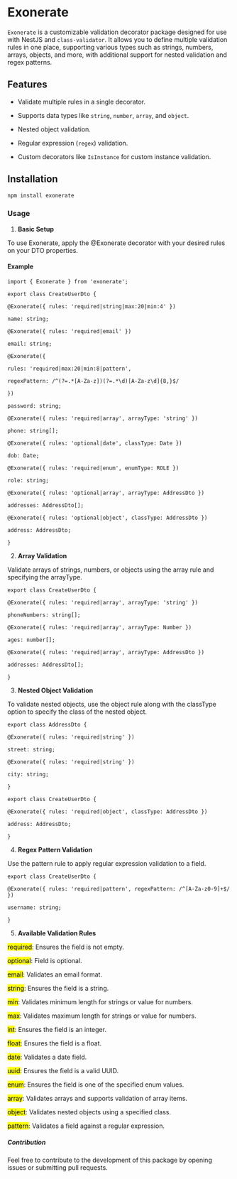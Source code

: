 # Exonerate

`Exonerate` is a customizable validation decorator package designed for use with NestJS and `class-validator`. It allows you to define multiple validation rules in one place, supporting various types such as strings, numbers, arrays, objects, and more, with additional support for nested validation and regex patterns.

## Features

- Validate multiple rules in a single decorator.

- Supports data types like `string`, `number`, `array`, and `object`.

- Nested object validation.

- Regular expression (`regex`) validation.

- Custom decorators like `IsInstance` for custom instance validation.

## Installation

```bash
npm install exonerate
```

### **Usage**

1. **Basic Setup**

To use Exonerate, apply the @Exonerate decorator with your desired rules on your DTO properties.

#### **Example**

`import { Exonerate } from 'exonerate';`

`export class CreateUserDto {`

`@Exonerate({ rules: 'required|string|max:20|min:4' })`

`name: string;`

`@Exonerate({ rules: 'required|email' })`

`email: string;`

`@Exonerate({`

`rules: 'required|max:20|min:8|pattern',`

`regexPattern: /^(?=.*[A-Za-z])(?=.*\d)[A-Za-z\d]{8,}$/`

`})`

`password: string;`

`@Exonerate({ rules: 'required|array', arrayType: 'string' })`

`phone: string[];`

`@Exonerate({ rules: 'optional|date', classType: Date })`

`dob: Date;`

`@Exonerate({ rules: 'required|enum', enumType: ROLE })`

`role: string;`

`@Exonerate({ rules: 'optional|array', arrayType: AddressDto })`

`addresses: AddressDto[];`

`@Exonerate({ rules: 'optional|object', classType: AddressDto })`

`address: AddressDto;`

`}`

2. **Array Validation**

Validate arrays of strings, numbers, or objects using the array rule and specifying the arrayType.

`export class CreateUserDto {`

`@Exonerate({ rules: 'required|array', arrayType: 'string' })`

`phoneNumbers: string[];`

`@Exonerate({ rules: 'required|array', arrayType: Number })`

`ages: number[];`

`@Exonerate({ rules: 'required|array', arrayType: AddressDto })`

`addresses: AddressDto[];`

`}`

3. **Nested Object Validation**

To validate nested objects, use the object rule along with the classType option to specify the class of the nested object.

`export class AddressDto {`

`@Exonerate({ rules: 'required|string' })`

`street: string;`

`@Exonerate({ rules: 'required|string' })`

`city: string;`

`}`

`export class CreateUserDto {`

`@Exonerate({ rules: 'required|object', classType: AddressDto })`

`address: AddressDto;`

`}`

4. **Regex Pattern Validation**

Use the pattern rule to apply regular expression validation to a field.

`export class CreateUserDto {`

`@Exonerate({ rules: 'required|pattern', regexPattern: /^[A-Za-z0-9]+$/ })`

`username: string;`

`}`

5. **Available Validation Rules**

<mark>required</mark>: Ensures the field is not empty.

<mark>optional</mark>: Field is optional.

<mark>email</mark>: Validates an email format.

<mark>string</mark>: Ensures the field is a string.

<mark>min</mark>: Validates minimum length for strings or value for numbers.

<mark>max</mark>: Validates maximum length for strings or value for numbers.

<mark>int</mark>: Ensures the field is an integer.

<mark>float</mark>: Ensures the field is a float.

<mark>date</mark>: Validates a date field.

<mark>uuid</mark>: Ensures the field is a valid UUID.

<mark>enum</mark>: Ensures the field is one of the specified enum values.

<mark>array</mark>: Validates arrays and supports validation of array items.

<mark>object</mark>: Validates nested objects using a specified class.

<mark>pattern</mark>: Validates a field against a regular expression.

##### **Contribution**

Feel free to contribute to the development of this package by opening issues or submitting pull requests.
